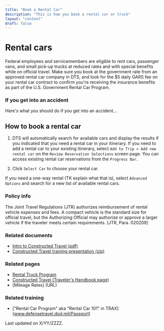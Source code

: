 ```yaml
---
title: "Book a Rental Car"
description: "This is how you book a rental car or truck"
layout: "content"
draft: false
---
```


# <this is a title> Rental cars

<define the topic in lay terms> Federal employees and servicemembers are eligible to rent cars, passenger vans, and small pick-up trucks at reduced rates and with special benefits while on official travel. Make sure you book at the government rate from an approved rental car company in DTS, and look for the $5 daily GARS fee on your rental car contract to confirm you're receiving the insurance benefits as part of the U.S. Government Rental Car Program. 
  
### <critical timely info > If you get into an accident
  
Here's what you should do if you get into an accident... 


## <body content> How to book a rental car

1. DTS will automatically search for available cars and display the results if you indicated that you need a rental car in your itinerary. If you need to add a rental car to your existing itinerary, select `Add to Trip > Add new rental car` on the `Review Reservation Selections` screen page. You can access existing rental car reservations from the `Progress Bar`. 

2. Click `Select Car` to choose your rental car.

If you need a one-way rental (TK explain what that is), select `Advanced Options` and search for a new list of available rental cars. 

<maybe add some styling to seperate the core content above from the sections below>
  
### <policy info> Policy info

The Joint Travel Regulations (JTR) authorizes reimbursement of rental vehicle expenses and fees. A compact vehicle is the standard size for official travel, but the Authorizing Official may authorize or approve a larger vehicle if the traveler meets certain requirements. [JTR, Para. 020209]

### <related documents> Related documents 
  
- [Intro to Constructed Travel (pdf)](https://www.defensetravel.dod.mil/Docs/Constructed_Travel_Information_Paper.pdf)
- [Constructed Travel training presentation (zip)](https://www.defensetravel.dod.mil/Docs/Training/InstMat/T200_Slides_Constructed_Travel.zip)

### <related webpages on DTMO site> Related pages
  
- [Rental Truck Program](URL)
- [Constructed Travel (Traveler's Handbook page)](URL)
- [Mileage Rates] (URL) 

### <related training> Related training

- ["Rental Car Program" aka "Rental Car 101" in TRAX] (www.defensetravel.dod.mil/Passport)

<last updated date> Last updated on X/YY/ZZZZ.
